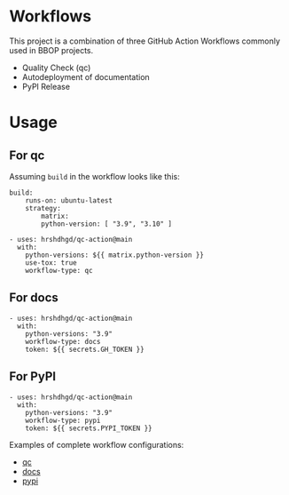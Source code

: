 # Workflows
This project is a combination of three GitHub Action Workflows commonly used in BBOP projects.
- Quality Check (qc)
- Autodeployment of documentation
- PyPI Release


# Usage

## For qc
Assuming `build` in the workflow looks like this:
```
build:
    runs-on: ubuntu-latest
    strategy:
        matrix:
        python-version: [ "3.9", "3.10" ]
```

```
- uses: hrshdhgd/qc-action@main
  with:
    python-versions: ${{ matrix.python-version }}
    use-tox: true
    workflow-type: qc
```

## For docs
```
- uses: hrshdhgd/qc-action@main
  with:
    python-versions: "3.9"
    workflow-type: docs
    token: ${{ secrets.GH_TOKEN }}
```

## For PyPI
```
- uses: hrshdhgd/qc-action@main
  with:
    python-versions: "3.9"
    workflow-type: pypi
    token: ${{ secrets.PYPI_TOKEN }}

```

Examples of complete workflow configurations:

 - [qc](https://github.com/hrshdhgd/workflow-test/blob/main/.github/workflows/qc.yml)
 - [docs](https://github.com/hrshdhgd/workflow-test/blob/main/.github/workflows/docs.yml)
 - [pypi](https://github.com/hrshdhgd/workflow-test/tree/main/.github/workflows)
